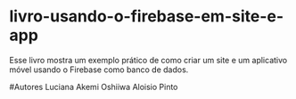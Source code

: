 # livro-usando-o-firebase-em-site-e-app
Esse livro mostra um exemplo prático de como criar um site e um aplicativo móvel usando o Firebase como banco de dados.

#Autores
Luciana Akemi Oshiiwa 
Aloisio Pinto


